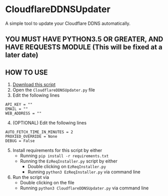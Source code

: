 # CloudflareDDNSUpdater
A simple tool to update your Cloudflare DDNS automatically.

## YOU MUST HAVE PYTHON3.5 OR GREATER, AND HAVE REQUESTS MODULE (This will be fixed at a later date)

## HOW TO USE
1. [Download this script](https://github.com/james3126/CloudflareDDNSUpdater/archive/master.zip)
2. Open the `CloudflareDDNSUpdater.py` file
3. Edit the following lines
```
API_KEY = ""
EMAIL = ""
WEB_ADDRESS = ""
```
4. (OPTIONAL) Edit the following lines
```
AUTO_FETCH_TIME_IN_MINUTES = 2
PROXIED_OVERRIDE = None
DEBUG = False
```
5. Install requirements for this script by either
   - Running `pip install -r requirements.txt`
   - Running the `EzReqInstaller.py` script by either
      - Double clicking on `EzReqInstaller.py`
      - Running `python3 EzReqInstaller.py` via command line
6. Run the script via
   - Double clicking on the file
   - Running `python3 CloudflareDDNSUpdater.py` via command line
